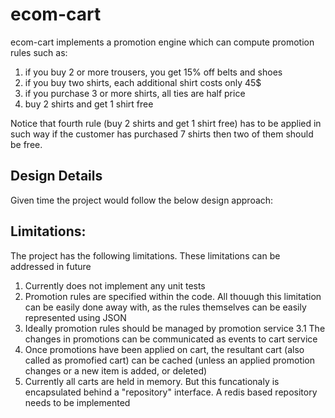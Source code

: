 # ecom-cart

ecom-cart implements a promotion engine which can compute promotion rules such as:
1. if you buy 2 or more trousers, you get 15% off belts and shoes
2. if you buy two shirts, each additional shirt costs only 45$
3. if you purchase 3 or more shirts, all ties are half price
4. buy 2 shirts and get 1 shirt free

Notice that fourth rule (buy 2 shirts and get 1 shirt free) has to be applied in such way if the customer has purchased 7 shirts then two of them should be free.


## Design Details
Given time the project would follow the below design approach:

 

## Limitations:
The project has the following limitations. These limitations can be addressed in future

1. Currently does not implement any unit tests 
2. Promotion rules are specified within the code. All thouugh this limitation can be easily done away with, as the rules themselves can be easily represented using JSON
3. Ideally promotion rules should be managed by promotion service
    3.1 The changes in promotions can be communicated as events to cart service
4. Once promotions have been applied on cart, the resultant cart (also called as promofied cart) can be cached (unless an applied promotion changes or a new item is added, or deleted)
5. Currently all carts are held in memory. But this funcationaly is encapsulated behind a "repository" interface. A redis based repository needs to be implemented
